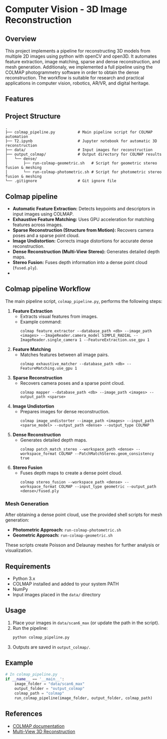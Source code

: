 # Computer Vision - 3D Image Reconstruction

## Overview

This project implements a pipeline for reconstructing 3D models from multiple 2D images using python with openCV and open3D. It automates feature extraction, image matching, sparse and dense reconstruction, and mesh generation. Additionaly, we implemented a full pipeline using the COLMAP photogrammetry software in order to obtain the dense reconstruction. The workflow is suitable for research and practical applications in computer vision, robotics, AR/VR, and digital heritage.

## Features



## Project Structure

```
.
├── colmap_pipeline.py          # Main pipeline script for COLMAP automation
├── T2.ipynb                    # Jupyter notebook for automatic 3D reconstruction
├── data/                       # Input images for reconstruction
├── output_colmap/              # Output directory for COLMAP results
│   └── dense/
│       ├── run-colmap-geometric.sh   # Script for geometric stereo fusion & meshing
│       └── run-colmap-photometric.sh # Script for photometric stereo fusion & meshing
└── .gitignore                  # Git ignore file
```

## Colmap pipeline
- **Automatic Feature Extraction:** Detects keypoints and descriptors in input images using COLMAP.
- **Exhaustive Feature Matching:** Uses GPU acceleration for matching features across images.
- **Sparse Reconstruction (Structure from Motion):** Recovers camera poses and a sparse point cloud.
- **Image Undistortion:** Corrects image distortions for accurate dense reconstruction.
- **Dense Reconstruction (Multi-View Stereo):** Generates detailed depth maps.
- **Stereo Fusion:** Fuses depth information into a dense point cloud (`fused.ply`).
- 
## Colmap pipeline Workflow

The main pipeline script, `colmap_pipeline.py`, performs the following steps:

1. **Feature Extraction**
    - Extracts visual features from images.
    - Example command:
      ```
      colmap feature_extractor --database_path <db> --image_path <images> --ImageReader.camera_model SIMPLE_RADIAL --ImageReader.single_camera 1 --FeatureExtraction.use_gpu 1
      ```
2. **Feature Matching**
    - Matches features between all image pairs.
      ```
      colmap exhaustive_matcher --database_path <db> --FeatureMatching.use_gpu 1
      ```
3. **Sparse Reconstruction**
    - Recovers camera poses and a sparse point cloud.
      ```
      colmap mapper --database_path <db> --image_path <images> --output_path <sparse>
      ```
4. **Image Undistortion**
    - Prepares images for dense reconstruction.
      ```
      colmap image_undistorter --image_path <images> --input_path <sparse_model> --output_path <dense> --output_type COLMAP
      ```
5. **Dense Reconstruction**
    - Generates detailed depth maps.
      ```
      colmap patch_match_stereo --workspace_path <dense> --workspace_format COLMAP --PatchMatchStereo.geom_consistency true
      ```
6. **Stereo Fusion**
    - Fuses depth maps to create a dense point cloud.
      ```
      colmap stereo_fusion --workspace_path <dense> --workspace_format COLMAP --input_type geometric --output_path <dense>/fused.ply
      ```

### Mesh Generation

After obtaining a dense point cloud, use the provided shell scripts for mesh generation:
- **Photometric Approach:** `run-colmap-photometric.sh`
- **Geometric Approach:** `run-colmap-geometric.sh`

These scripts create Poisson and Delaunay meshes for further analysis or visualization.

## Requirements

- Python 3.x
- COLMAP installed and added to your system PATH
- NumPy
- Input images placed in the `data/` directory

## Usage

1. Place your images in `data/scan6_max` (or update the path in the script).
2. Run the pipeline:
    ```bash
    python colmap_pipeline.py
    ```
3. Outputs are saved in `output_colmap/`.

## Example

```python
# In colmap_pipeline.py
if __name__ == '__main__':
    image_folder = "data/scan6_max"
    output_folder = "output_colmap"
    colmap_path = "colmap"
    run_colmap_pipeline(image_folder, output_folder, colmap_path)
```

## References

- [COLMAP documentation](https://colmap.github.io/)
- [Multi-View 3D Reconstruction](https://en.wikipedia.org/wiki/Multiview_3D_reconstruction)
